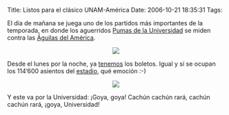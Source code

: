 Title: Listos para el clásico UNAM-América
Date: 2006-10-21 18:35:31
Tags: 

<p>El día de mañana se juega uno de los partidos más importantes de la temporada, en donde los aguerridos <a target="_blank" href="http://en.wikipedia.org/wiki/Pumas_UNAM">Pumas de la Universidad</a> se miden contra las <a target="_blank" href="http://en.wikipedia.org/wiki/Club_Am%C3%A9rica">Águilas del América</a>.
</p>
<p align="center"><img src="http://www.damog.net/files/misc/partido-tm.jpg"/></p>
<p align="left">Desde el lunes por la noche, ya <a target="_blank" href="http://www.maggit.com.mx">tenemos</a> los boletos. Igual y sí se ocupan los 114&#8217;600 asientos del <a target="_blank" href="http://en.wikipedia.org/wiki/Estadio_Azteca">estadio</a>, qué emoción :-)</p>
<p align="center"><a target="_blank" href="http://www.damog.net/files/misc/boletos-america-pumas.jpg"><img src="http://www.damog.net/files/misc/boletos-america-pumas-mini.jpg"/></a></p>
<p>Y este va por la Universidad: ¡Goya, goya! Cachún cachún rará, cachún cachún rará, ¡goya, Universidad! </p>
